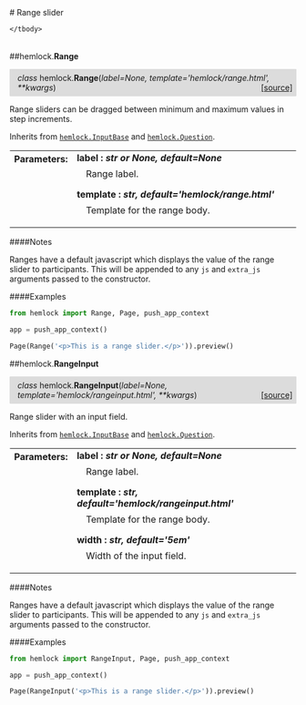 <script src="https://cdn.mathjax.org/mathjax/latest/MathJax.js?config=TeX-AMS-MML_HTMLorMML" type="text/javascript"></script>

<link rel="stylesheet" href="https://assets.readthedocs.org/static/css/readthedocs-doc-embed.css" type="text/css" />

<style>
    a.src-href {
        float: right;
    }
    p.attr {
        margin-top: 0.5em;
        margin-left: 1em;
    }
    p.func-header {
        background-color: gainsboro;
        border-radius: 0.1em;
        padding: 0.5em;
        padding-left: 1em;
    }
    table.field-table {
        border-radius: 0.1em
    }
</style># Range slider

<table class="docutils field-list field-table" frame="void" rules="none">
    <col class="field-name" />
    <col class="field-body" />
    <tbody valign="top">
        
    </tbody>
</table>



##hemlock.**Range**

<p class="func-header">
    <i>class</i> hemlock.<b>Range</b>(<i>label=None, template='hemlock/range.html', **kwargs</i>) <a class="src-href" target="_blank" href="https://github.com/dsbowen/hemlock/blob/master/hemlock/qpolymorphs/range.py#L18">[source]</a>
</p>

Range sliders can be dragged between minimum and maximum values in step
increments.

Inherits from [`hemlock.InputBase`](bases.md) and
[`hemlock.Question`](../models/question.md).

<table class="docutils field-list field-table" frame="void" rules="none">
    <col class="field-name" />
    <col class="field-body" />
    <tbody valign="top">
        <tr class="field">
    <th class="field-name"><b>Parameters:</b></td>
    <td class="field-body" width="100%"><b>label : <i>str or None, default=None</i></b>
<p class="attr">
    Range label.
</p>
<b>template : <i>str, default='hemlock/range.html'</i></b>
<p class="attr">
    Template for the range body.
</p></td>
</tr>
    </tbody>
</table>

####Notes

Ranges have a default javascript which displays the value of the range
slider to participants. This will be appended to any `js` and `extra_js`
arguments passed to the constructor.

####Examples

```python
from hemlock import Range, Page, push_app_context

app = push_app_context()

Page(Range('<p>This is a range slider.</p>')).preview()
```



##hemlock.**RangeInput**

<p class="func-header">
    <i>class</i> hemlock.<b>RangeInput</b>(<i>label=None, template='hemlock/rangeinput.html', **kwargs</i>) <a class="src-href" target="_blank" href="https://github.com/dsbowen/hemlock/blob/master/hemlock/qpolymorphs/range.py#L66">[source]</a>
</p>

Range slider with an input field.

Inherits from [`hemlock.InputBase`](bases.md) and
[`hemlock.Question`](../models/question.md).

<table class="docutils field-list field-table" frame="void" rules="none">
    <col class="field-name" />
    <col class="field-body" />
    <tbody valign="top">
        <tr class="field">
    <th class="field-name"><b>Parameters:</b></td>
    <td class="field-body" width="100%"><b>label : <i>str or None, default=None</i></b>
<p class="attr">
    Range label.
</p>
<b>template : <i>str, default='hemlock/rangeinput.html'</i></b>
<p class="attr">
    Template for the range body.
</p>
<b>width : <i>str, default='5em'</i></b>
<p class="attr">
    Width of the input field.
</p></td>
</tr>
    </tbody>
</table>

####Notes

Ranges have a default javascript which displays the value of the range
slider to participants. This will be appended to any `js` and `extra_js`
arguments passed to the constructor.

####Examples

```python
from hemlock import RangeInput, Page, push_app_context

app = push_app_context()

Page(RangeInput('<p>This is a range slider.</p>')).preview()
```

